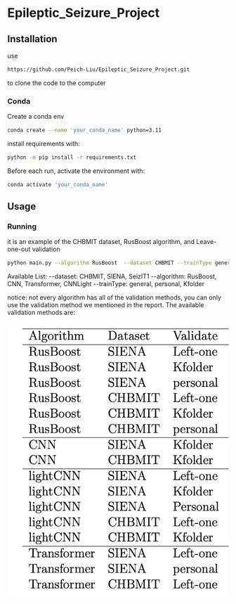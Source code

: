 # Epileptic_Seizure_Project
## Installation

use 
```bash
https://github.com/Peich-Liu/Epileptic_Seizure_Project.git
```
to clone the code to the computer

### Conda

Create a conda env
```bash
conda create --name 'your_conda_name' python=3.11
```

install requirements with:

```bash
python -m pip install -r requirements.txt
```

Before each run, activate the environment with:

```bash
conda activate 'your_conda_name'
```

## Usage
### Running
it is an example of the CHBMIT dataset, RusBoost algorithm, and Leave-one-out validation
```bash
python main.py --algorithm RusBoost  --dataset CHBMIT --trainType general
```
Available List:
--dataset: CHBMIT, SIENA, SeizIT1
--algorithm: RusBoost, CNN, Transformer, CNNLight
--trainType: general, personal, Kfolder

notice: not every algorithm has all of the validation methods, you can only use the validation method we mentioned in the report. The available validation methods are:

![image text](https://github.com/Peich-Liu/Epileptic_Seizure_Project/blob/main/available_method.png)



